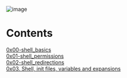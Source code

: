 ![image](https://user-images.githubusercontent.com/92431827/224460301-0a78443a-203a-4ee5-af37-3f91d2d3fd32.png)


# Contents
[0x00-shell_basics](https://github.com/YasminKinawi/alx-system_engineering-devops/blob/master/0x00-shell_basics/README.md)\
[0x01-shell_permissions](https://github.com/YasminKinawi/alx-system_engineering-devops/blob/master/0x01-shell_permissions/README.md)\
[0x02-shell_redirections](https://github.com/YasminKinawi/alx-system_engineering-devops/blob/master/0x02-shell_redirections/README.md)\
[0x03. Shell, init files, variables and expansions](https://github.com/YasminKinawi/alx-system_engineering-devops/blob/master/0x03-shell_variables_expansions/README.md)
